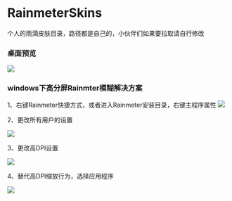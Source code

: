 # RainmeterSkins
个人的雨滴皮肤目录，路径都是自己的，小伙伴们如果要拉取请自行修改

### 桌面预览

![](https://cdn.jsdelivr.net/gh/MikasaEmiya/images/img/4K皮肤预览.png)



### windows下高分屏Rainmter模糊解决方案

1、右键Rainmeter快捷方式，或者进入Rainmeter安装目录，右键主程序属性
![](https://cdn.jsdelivr.net/gh/MikasaEmiya/images/img/属性.png)

2、更改所有用户的设置

![](https://cdn.jsdelivr.net/gh/MikasaEmiya/images/img/更改所有用户的设置.png)



3、更改高DPI设置

![](https://cdn.jsdelivr.net/gh/MikasaEmiya/images/img/更改高DPI设置.png)

4、替代高DPI缩放行为，选择应用程序

![](https://cdn.jsdelivr.net/gh/MikasaEmiya/images/img/替代高DPI缩放行为-应用程序.png)

